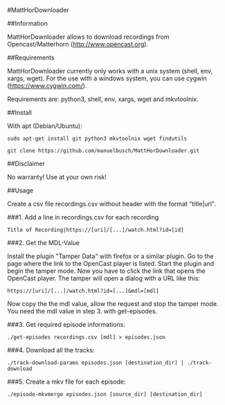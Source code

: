 #MattHorDownloader

##Information

MattHorDownloader allows to download recordings from Opencast/Matterhorn (http://www.opencast.org).

##Requirements

MattHorDownloader currently only works with a unix system (shell, env, xargs, wget). For the use with a windows system, you can use cygwin (https://www.cygwin.com/).

Requirements are: python3, shell, env, xargs, wget and mkvtoolnix.

##Install

With apt (Debian/Ubuntu):

```
sudo apt-get install git python3 mkvtoolnix wget findutils

git clone https://github.com/manuelbusch/MattHorDownloader.git
```
##Disclaimer

No warranty! Use at your own risk!

##Usage

Create a csv file recordings.csv without header with the format "title|url".

###1. Add a line in recordings.csv for each recording
```
Title of Recording|https://[uri]/[...]/watch.html?id=[id]
```
###2. Get the MDL-Value

Install the plugin "Tamper Data" with firefox or a similar plugin. 
Go to the page where the link to the OpenCast player is listed.
Start the plugin and begin the tamper mode. Now you have to click the link 
that opens the OpenCast player. The tamper will open a dialog 
with a URL like this:
```
https://[uri]/[...]/watch.html?id=[...]&mdl=[mdl]
```
Now copy the the mdl value, allow the request and stop the tamper mode. 
You need the mdl value in step 3. with get-episodes.

###3. Get required episode informations:
```
./get-episodes recordings.csv [mdl] > episodes.json
```
###4. Download all the tracks:
```
./track-download-params episodes.json [destination_dir] | ./track-download
```
###5. Create a mkv file for each episode:
```
./episode-mkvmerge episodes.json [source_dir] [destination_dir]
```
